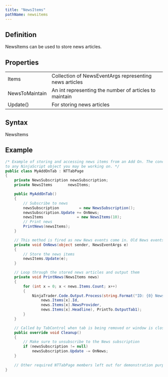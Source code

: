 ```yaml
---
title: "NewsItems"
pathName: newsitems
---
```


## Definition

NewsItems can be used to store news articles.

## Properties

|  |  |
| --- | --- |
| Items | Collection of NewsEventArgs representing news articles |
| NewsToMaintain | An int representing the number of articles to maintain |
| Update() | For storing news articles |

## Syntax

NewsItems

## Example

```csharp
/* Example of storing and accessing news items from an Add On. The concept can be carried over
to any NinjaScript object you may be working on. */
public class MyAddOnTab : NTTabPage
{
    private NewsSubscription newsSubscription;
    private NewsItems       newsItems;

    public MyAddOnTab()
    {
        // Subscribe to news
        newsSubscription         = new NewsSubscription();
        newsSubscription.Update += OnNews;
        newsItems               = new NewsItems(10);
        // Print news
        PrintNews(newsItems);
    }

    // This method is fired as new News events come in. Old News events are not provided when you subscribe.
    private void OnNews(object sender, NewsEventArgs e)
    {
        // Store the news items
        newsItems.Update(e);
    }

    // Loop through the stored news articles and output them
    private void PrintNews(NewsItems news)
    {
        for (int x = 0; x < news.Items.Count; x++)
        {
            NinjaTrader.Code.Output.Process(string.Format("ID: {0} News Provider: {1} Headline: {2}",
                news.Items[x].Id,
                news.Items[x].NewsProvider,
                news.Items[x].Headline), PrintTo.OutputTab1);
        }
    }

    // Called by TabControl when tab is being removed or window is closed
    public override void Cleanup()
    {
        // Make sure to unsubscribe to the News subscription
        if (newsSubscription != null)
            newsSubscription.Update -= OnNews;
    }
    
    // Other required NTTabPage members left out for demonstration purposes. Be sure to add them in your own code.
}
```
